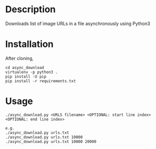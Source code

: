 # Description

Downloads list of image URLs in a file asynchronously using Python3

# Installation

After cloning,

```
cd async_download
virtualenv -p python3 .
pip install -U pip
pip install -r requirements.txt
```

# Usage



```
./async_download.py <URLS filename> <OPTIONAL: start line index> <OPTIONAL: end line index>

e.g.
./async_download.py urls.txt
./async_download.py urls.txt 10000
./async_download.py urls.txt 10000 20000
```
